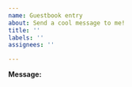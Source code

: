 ```yaml
---
name: Guestbook entry
about: Send a cool message to me!
title: ''
labels: ''
assignees: ''

---
```


**Message:**

<!--
Write your message here
-->
